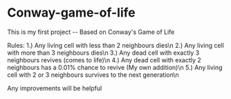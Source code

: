 # Conway-game-of-life

This is my first project -- Based on Conway's Game of Life

Rules:
1.) Any living cell with less than 2 neighbours dies\n
2.) Any living cell with more than 3 neighbours dies\n
3.) Any dead cell with exactly 3 neighbours revives (comes to life)\n
4.) Any dead cell with exactly 2 neighbours has a 0.01% chance to revive (My own addition)\n
5.) Any living cell with 2 or 3 neighbours survives to the next generation\n

Any improvements will be helpful
